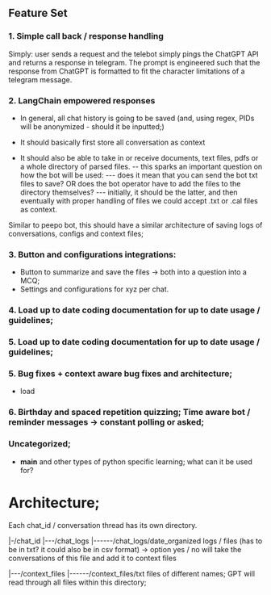 

## Feature Set

### 1. Simple call back / response handling
Simply: user sends a request and the telebot simply pings the ChatGPT API and returns a response in telegram.
The prompt is engineered such that the response from ChatGPT is formatted to fit the character limitations of a telegram message.


### 2. LangChain empowered responses
- In general, all chat history is going to be saved (and, using regex, PIDs will be anonymized - should it be inputted;)
- It should basically first store all conversation as context

- It should also be able to take in or receive documents, text files, pdfs or a whole directory of parsed files.
-- this sparks an important question on how the bot will be used:
--- does it mean that you can send the bot txt files to save? OR does the bot operator have to add the files to the directory themselves?
--- initially, it should be the latter, and then eventually with proper handling of files we could accept .txt or .cal files as context.

Similar to peepo bot, this should have a similar architecture of saving logs of conversations, configs and context files;


### 3. Button and configurations integrations:
- Button to summarize and save the files -> both into a question into a MCQ;
- Settings and configurations for xyz per chat.


### 4. Load up to date coding documentation for up to date usage / guidelines;


### 5. Load up to date coding documentation for up to date usage / guidelines;


### 5. Bug fixes + context aware bug fixes and architecture;
- load


### 6. Birthday and spaced repetition quizzing; Time aware bot / reminder messages -> constant polling or asked;



### Uncategorized;
- __main__ and other types of python specific learning; what can it be used for?




# Architecture;
Each chat_id / conversation thread has its own directory.

|-/chat_id
|---/chat_logs
|------/chat_logs/date_organized logs / files (has to be in txt? it could also be in csv format) -> option yes / no will take the conversations of this file and add it to context files

|---/context_files
|------/context_files/txt files of different names; GPT will read through all files within this directory;










